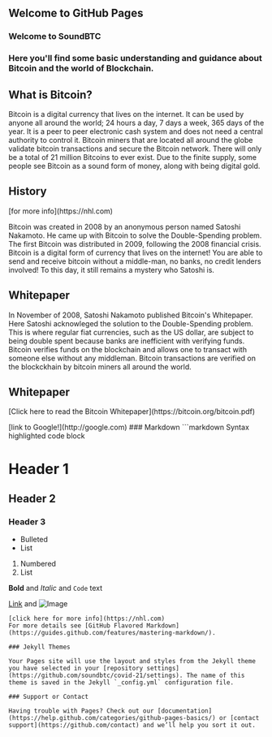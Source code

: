 ## Welcome to GitHub Pages
### Welcome to SoundBTC
<p><h3>Here you'll find some basic understanding and guidance about Bitcoin and the world of Blockchain.</h3>
<h2>What is Bitcoin?</h2>
<p>Bitcoin is a digital currency that lives on the internet. It can be used by anyone all around the world; 24 hours a day, 7 days a week, 365 days of the year. It is a peer to peer electronic cash system and does not need a central authority to control it. Bitcoin miners that are located all around the globe validate bitcoin transactions and secure the Bitcoin network. There will only be a total of 21 million Bitcoins to ever exist. Due to the finite supply, some people see Bitcoin as a sound form of money, along with being digital gold.</p>
<h2>History</h2>
[for more info](https://nhl.com)
<p>Bitcoin was created in 2008 by an anonymous person named Satoshi Nakamoto. He came up with Bitcoin to solve the Double-Spending problem. The first Bitcoin was distributed in 2009, following the 2008 financial crisis. Bitcoin is a digital form of currency that lives on the internet! You are able to send and receive bitcoin without a middle-man, no banks, no credit lenders involved! To this day, it still remains a mystery who Satoshi is.</p>
<h2>Whitepaper</h2>
<p>In November of 2008, Satoshi Nakamoto published Bitcoin's Whitepaper. Here Satoshi acknowleged the solution to the Double-Spending problem. This is where regular fiat currencies, such as the US dollar, are subject to being double spent because banks are inefficient with verifying funds. Bitcoin verifies funds on the blockchain and allows one to transact with someone else without any middleman. Bitcoin transactions are verified on the blockckhain by bitcoin miners all around the world.</p>
<h2>Whitepaper</h2>
[Click here to read the Bitcoin Whitepaper](https://bitcoin.org/bitcoin.pdf)
</p>
[link to Google!](http://google.com)
### Markdown
```markdown
Syntax highlighted code block

# Header 1
## Header 2
### Header 3

- Bulleted
- List

1. Numbered
2. List

**Bold** and _Italic_ and `Code` text

[Link](url) and ![Image](src)
```
[click here for more info](https://nhl.com)
For more details see [GitHub Flavored Markdown](https://guides.github.com/features/mastering-markdown/).

### Jekyll Themes

Your Pages site will use the layout and styles from the Jekyll theme you have selected in your [repository settings](https://github.com/soundbtc/covid-21/settings). The name of this theme is saved in the Jekyll `_config.yml` configuration file.

### Support or Contact

Having trouble with Pages? Check out our [documentation](https://help.github.com/categories/github-pages-basics/) or [contact support](https://github.com/contact) and we’ll help you sort it out.
